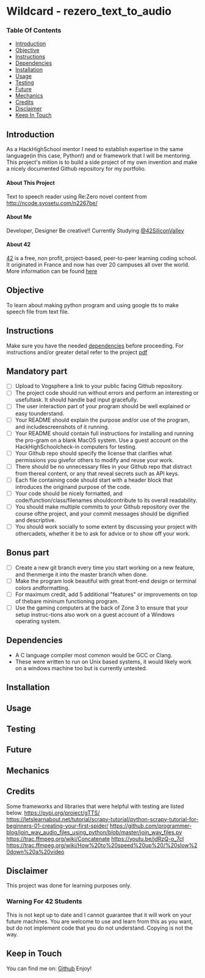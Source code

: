# Wildcard - rezero_text_to_audio

### Table Of Contents
* [Introduction](#introduction)
* [Objective](#objective)
* [Instructions](#instructions)
* [Dependencies](#dependencies)
* [Installation](#installation)
* [Usage](#usage)
* [Testing](#testing) 
* [Future](#future)
* [Mechanics](#mechanics)
* [Credits](#credits)
* [Disclaimer](#disclaimer)
* [Keep In Touch](#keep-in-touch)

## Introduction  
As a HackHighSchool mentor I need to establish expertise in the same language(in this case, Python!) and or framework that I will be mentoring.
This project's mition is to build a side project of my own invention and make a nicely documented Github repository for my portfolio.

#### About This Project
Text to speech reader using Re:Zero novel content from http://ncode.syosetu.com/n2267be/

#### About Me
Developer, Designer Be creative!! Currently Studying [@42SiliconValley][42]

#### About 42  
[42][42] is a free, non profit, project-based, peer-to-peer learning coding school. It originated in France and now has over 20 campuses all over the world. More information can be found [here][42] 

## Objective  
To learn about making python program and using google tts to make speech file from text file.

## Instructions
Make sure you have the needed [dependencies](#dependencies) before proceeding.
For instructions and/or greater detail refer to the project [pdf][pdf]

## Mandatory part
- [ ] Upload to Vogsphere a link to your public facing Github repository.
- [ ] The project code should run without errors and perform an interesting or usefultask. It should handle bad input gracefully.
- [ ] The user interaction part of your program should be well explained or easy tounderstand.
- [ ] Your README should explain the purpose and/or use of the program, and includescreenshots of it running.
- [ ] Your README should contain full instructions for installing and running the pro-gram on a blank MacOS system.  Use a guest account on the HackHighSchoolcheck-in computers for testing.
- [ ] Your Github repo should specify the license that clarifies what permissions you givefor others to modify and reuse your work.
- [ ] There should be no unnecessary files in your Github repo that distract from thereal content, or any that reveal secrets such as API keys.
- [ ] Each file containing code should start with a header block that introduces the originand purpose of the code.
- [ ] Your code should be nicely formatted, and code/function/class/filenames shouldcontribute to its overall readability.
- [ ] You should make multiple commits to your Github repository over the course ofthe project, and your commit messages should be dignified and descriptive.
- [ ] You should work socially to some extent by discussing your project with othercadets, whether it be to ask for advice or to show off your work.
## Bonus part
- [ ] Create a new git branch every time you start working on a new feature, and thenmerge it into the master branch when done.
- [ ] Make the program look beautiful with great front-end design or terminal colors andformatting.
- [ ] For maximum credit, add 5 additional "features" or improvements on top of thebare mininum functioning program.
- [ ] Use the gaming computers at the back of Zone 3 to ensure that your setup instruc-tions also work on a guest account of a Windows operating system.
## Dependencies  
* A C language compiler most common would be GCC or Clang.
* These were written to run on Unix based systems, it would likely work on a windows machine too but is currently untested. 

## Installation 

## Usage  

## Testing  

## Future 

## Mechanics  

## Credits  

Some frameworks and libraries that were helpful with testing are listed below.
https://pypi.org/project/gTTS/
https://letslearnabout.net/tutorial/scrapy-tutorial/python-scrapy-tutorial-for-beginners-01-creating-your-first-spider/
https://github.com/programmer-blog/join_wav_audio_files_using_python/blob/master/join_wav_files.py
https://trac.ffmpeg.org/wiki/Concatenate
https://youtu.be/jdRzQ-o_7cI
https://trac.ffmpeg.org/wiki/How%20to%20speed%20up%20/%20slow%20down%20a%20video

## Disclaimer

This project was done for learning purposes only.

### Warning For 42 Students

This is not kept up to date and I cannot guarantee that it will work on your future machines. You are welcome to use and learn from this as you want, but do not implement code that you do not understand. Copying is not the way. 

## Keep in Touch

You can find me on:
[Github][kosehy]
Enjoy!

[42]: http://42.us.org "42 USA"
[pdf]: pdf

[kosehy]: https://github.com/kosehy
